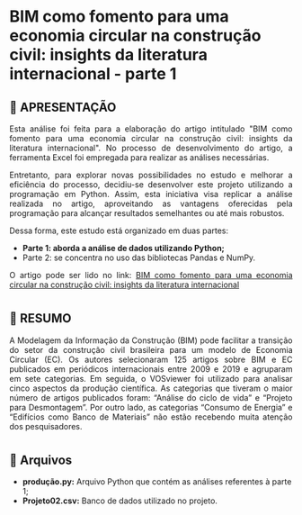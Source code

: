 # BIM como fomento para uma economia circular na construção civil: insights da literatura internacional - parte 1

## 🔎 APRESENTAÇÃO 

<div align="justify">
Esta análise foi feita para a elaboração do artigo intitulado "BIM como fomento para uma economia circular na construção civil: insights da literatura internacional". No processo de desenvolvimento do artigo, a ferramenta Excel foi empregada para realizar as análises necessárias.

Entretanto, para explorar novas possibilidades no estudo e melhorar a eficiência do processo, decidiu-se desenvolver este projeto utilizando a programação em Python. Assim, esta iniciativa visa replicar a análise realizada no artigo, aproveitando as vantagens oferecidas pela programação para alcançar resultados semelhantes ou até mais robustos.

Dessa forma, este estudo está organizado em duas partes: 
* **Parte 1:  aborda a análise de dados utilizando Python;**
* Parte 2: se concentra no uso das bibliotecas Pandas e NumPy.

O artigo pode ser lido no link: [BIM como fomento para uma economia circular na construção civil: insights da literatura internacional](https://eventos.antac.org.br/index.php/sbtic/article/view/595)

</div>

#
## 📄 RESUMO 

<div align="justify">
 A Modelagem da Informação da Construção (BIM) pode facilitar a transição do setor da construção civil brasileira para um modelo de Economia Circular (EC). Os autores selecionaram 125 artigos sobre BIM e EC publicados em periódicos internacionais entre 2009 e 2019 e agruparam em sete categorias. Em seguida, o VOSviewer foi utilizado para analisar cinco aspectos da produção científica. As categorias que tiveram o maior número de artigos publicados foram: “Análise do ciclo de vida” e “Projeto para Desmontagem”. Por outro lado, as categorias “Consumo de Energia” e “Edifícios como Banco de Materiais” não estão recebendo muita atenção dos pesquisadores.
</div>

#
## 📁 Arquivos
* **produção.py:** Arquivo Python que contém as análises referentes à parte 1;
* **Projeto02.csv:** Banco de dados utilizado no projeto.
